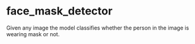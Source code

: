 # face_mask_detector

Given any image the model classifies whether the person in the image is wearing mask or not.
